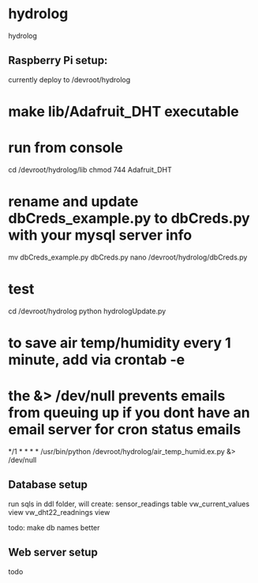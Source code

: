 hydrolog
========

hydrolog

## Raspberry Pi setup:

currently deploy to /devroot/hydrolog

# make lib/Adafruit_DHT executable
# run from console
cd /devroot/hydrolog/lib
chmod 744 Adafruit_DHT

# rename and update dbCreds_example.py to dbCreds.py with your mysql server info
mv dbCreds_example.py dbCreds.py
nano /devroot/hydrolog/dbCreds.py

# test
cd /devroot/hydrolog
python hydrologUpdate.py

# to save air temp/humidity every 1 minute, add via crontab -e
# the &> /dev/null prevents emails from queuing up if you dont have an email server for cron status emails
*/1     *       *       *       *       /usr/bin/python /devroot/hydrolog/air_temp_humid.ex.py &> /dev/null


## Database setup

run sqls in ddl folder, will create:
sensor_readings table
vw_current_values view
vw_dht22_readnings view

todo: make db names better

## Web server setup
todo